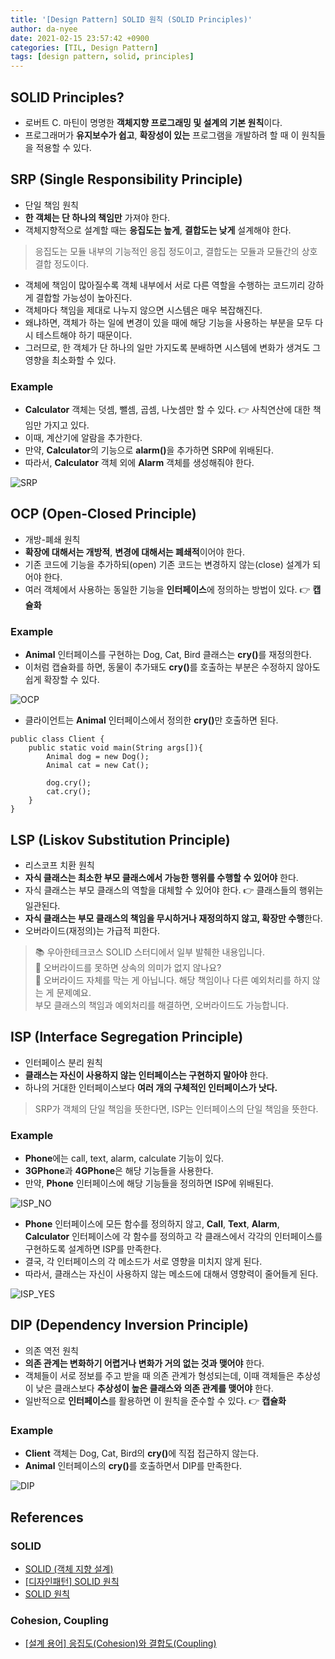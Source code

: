 ```yaml
---
title: '[Design Pattern] SOLID 원칙 (SOLID Principles)'
author: da-nyee
date: 2021-02-15 23:57:42 +0900
categories: [TIL, Design Pattern]
tags: [design pattern, solid, principles]
---
```


## SOLID Principles?

- 로버트 C. 마틴이 명명한 <b>객체지향 프로그래밍 및 설계의 기본 원칙</b>이다.
- 프로그래머가 <b>유지보수가 쉽고</b>, <b>확장성이 있는</b> 프로그램을 개발하려 할 때 이 원칙들을 적용할 수 있다.

## SRP (Single Responsibility Principle)

- 단일 책임 원칙
- <b>한 객체는 단 하나의 책임만</b> 가져야 한다.
- 객체지향적으로 설계할 때는 <b>응집도는 높게</b>, <b>결합도는 낮게</b> 설계해야 한다.

> 응집도는 모듈 내부의 기능적인 응집 정도이고, 결합도는 모듈과 모듈간의 상호 결합 정도이다.

- 객체에 책임이 많아질수록 객체 내부에서 서로 다른 역할을 수행하는 코드끼리 강하게 결합할 가능성이 높아진다.
- 객체마다 책임을 제대로 나누지 않으면 시스템은 매우 복잡해진다.
- 왜냐하면, 객체가 하는 일에 변경이 있을 때에 해당 기능을 사용하는 부분을 모두 다시 테스트해야 하기 때문이다.
- 그러므로, 한 객체가 단 하나의 일만 가지도록 분배하면 시스템에 변화가 생겨도 그 영향을 최소화할 수 있다.

### Example

- <b>Calculator</b> 객체는 덧셈, 뺄셈, 곱셈, 나눗셈만 할 수 있다. 👉 사칙연산에 대한 책임만 가지고 있다.
- 이때, 계산기에 알람을 추가한다.
- 만약, <b>Calculator</b>의 기능으로 <b>alarm()</b>을 추가하면 SRP에 위배된다.
- 따라서, <b>Calculator</b> 객체 외에 <b>Alarm</b> 객체를 생성해줘야 한다.

![SRP](https://user-images.githubusercontent.com/50176238/107949212-45d2e400-6fd8-11eb-8349-b018e3e3d1c0.PNG)

## OCP (Open-Closed Principle)

- 개방-폐쇄 원칙
- <b>확장에 대해서는 개방적</b>, <b>변경에 대해서는 폐쇄적</b>이어야 한다.
- 기존 코드에 기능을 추가하되(open) 기존 코드는 변경하지 않는(close) 설계가 되어야 한다.
- 여러 객체에서 사용하는 동일한 기능을 <b>인터페이스</b>에 정의하는 방법이 있다. 👉 <b>캡슐화</b>

### Example

- <b>Animal</b> 인터페이스를 구현하는 Dog, Cat, Bird 클래스는 <b>cry()</b>를 재정의한다.
- 이처럼 캡슐화를 하면, 동물이 추가돼도 <b>cry()</b>를 호출하는 부분은 수정하지 않아도 쉽게 확장할 수 있다.

![OCP](https://user-images.githubusercontent.com/50176238/107950873-bed33b00-6fda-11eb-94dd-076ab7e36918.PNG)

- 클라이언트는 <b>Animal</b> 인터페이스에서 정의한 <b>cry()</b>만 호출하면 된다.

```
public class Client {
    public static void main(String args[]){
        Animal dog = new Dog();
        Animal cat = new Cat();
        
        dog.cry();
        cat.cry();
    }
}
```

## LSP (Liskov Substitution Principle)

- 리스코프 치환 원칙
- <b>자식 클래스는 최소한 부모 클래스에서 가능한 행위를 수행할 수 있어야</b> 한다.
- 자식 클래스는 부모 클래스의 역할을 대체할 수 있어야 한다. 👉 클래스들의 행위는 일관된다.
- <b> 자식 클래스는 부모 클래스의 책임을 무시하거나 재정의하지 않고, 확장만 수행</b>한다.
- 오버라이드(재정의)는 가급적 피한다.

> 📚 우아한테크코스 SOLID 스터디에서 일부 발췌한 내용입니다.<br/>
> 💭 오버라이드를 못하면 상속의 의미가 없지 않나요?<br/>
> 💬 오버라이드 자체를 막는 게 아닙니다. 해당 책임이나 다른 예외처리를 하지 않는 게 문제예요.<br/>
> 부모 클래스의 책임과 예외처리를 해결하면, 오버라이드도 가능합니다.<br/>

## ISP (Interface Segregation Principle)

- 인터페이스 분리 원칙
- <b>클래스는 자신이 사용하지 않는 인터페이스는 구현하지 말아야</b> 한다.
- 하나의 거대한 인터페이스보다 <b>여러 개의 구체적인 인터페이스가 낫다.</b>

> SRP가 객체의 단일 책임을 뜻한다면, ISP는 인터페이스의 단일 책임을 뜻한다.

### Example

- <b>Phone</b>에는 call, text, alarm, calculate 기능이 있다.
- <b>3GPhone</b>과 <b>4GPhone</b>은 해당 기능들을 사용한다.
- 만약, <b>Phone</b> 인터페이스에 해당 기능들을 정의하면 ISP에 위배된다.

![ISP_NO](https://user-images.githubusercontent.com/50176238/107953913-1d9ab380-6fdf-11eb-996a-8a3b153aecda.PNG)

- <b>Phone</b> 인터페이스에 모든 함수를 정의하지 않고, <b>Call</b>, <b>Text</b>, <b>Alarm</b>, <b>Calculator</b> 인터페이스에 각 함수를 정의하고 각 클래스에서 각각의 인터페이스를 구현하도록 설계하면 ISP를 만족한다.
- 결국, 각 인터페이스의 각 메소드가 서로 영향을 미치지 않게 된다.
- 따라서, 클래스는 자신이 사용하지 않는 메소드에 대해서 영향력이 줄어들게 된다.

![ISP_YES](https://user-images.githubusercontent.com/50176238/107954668-16c07080-6fe0-11eb-9538-f7608edc25ee.PNG)

## DIP (Dependency Inversion Principle)

- 의존 역전 원칙
- <b>의존 관계는 변화하기 어렵거나 변화가 거의 없는 것과 맺어야</b> 한다.
- 객체들이 서로 정보를 주고 받을 때 의존 관계가 형성되는데, 이때 객체들은 추상성이 낮은 클래스보다 <b>추상성이 높은 클래스와 의존 관계를 맺어야</b> 한다.
- 일반적으로 <b>인터페이스</b>를 활용하면 이 원칙을 준수할 수 있다. 👉 <b>캡슐화</b>

### Example

- <b>Client</b> 객체는 Dog, Cat, Bird의 <b>cry()</b>에 직접 접근하지 않는다.
- <b>Animal</b> 인터페이스의 <b>cry()</b>를 호출하면서 DIP를 만족한다.

![DIP](https://user-images.githubusercontent.com/50176238/107955243-e927f700-6fe0-11eb-984b-6df915ede5e7.PNG)

## References

### SOLID

- [SOLID (객체 지향 설계)](https://ko.wikipedia.org/wiki/SOLID_(%EA%B0%9D%EC%B2%B4_%EC%A7%80%ED%96%A5_%EC%84%A4%EA%B3%84))
- [[디자인패턴] SOLID 원칙](https://victorydntmd.tistory.com/291)
- [SOLID 원칙](https://medium.com/@hckcksrl/solid-%EC%9B%90%EC%B9%99-182f04d0d2b)

### Cohesion, Coupling

- [[설계 용어] 응집도(Cohesion)와 결합도(Coupling)](https://medium.com/@jang.wangsu/%EC%84%A4%EA%B3%84-%EC%9A%A9%EC%96%B4-%EC%9D%91%EC%A7%91%EB%8F%84%EC%99%80-%EA%B2%B0%ED%95%A9%EB%8F%84-b5e2b7b210ff)